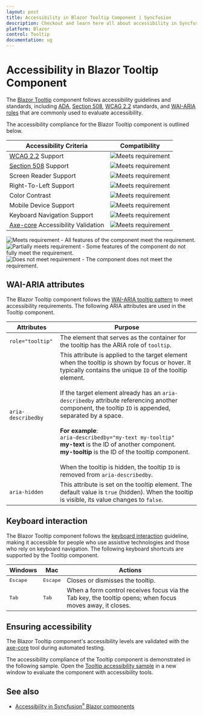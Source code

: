 ```yaml
---
layout: post
title: Accessibility in Blazor Tooltip Component | Syncfusion
description: Checkout and learn here all about accessibility in Syncfusion Blazor Tooltip component and much more.
platform: Blazor
control: Tooltip
documentation: ug
---
```


# Accessibility in Blazor Tooltip Component

The [Blazor Tooltip](https://www.syncfusion.com/blazor-components/blazor-tooltip) component follows accessibility guidelines and standards, including [ADA](https://www.ada.gov/), [Section 508](https://www.section508.gov/), [WCAG 2.2](https://www.w3.org/TR/WCAG22/) standards, and [WAI-ARIA roles](https://www.w3.org/TR/wai-aria/#roles) that are commonly used to evaluate accessibility.

The accessibility compliance for the Blazor Tooltip component is outlined below.

| Accessibility Criteria | Compatibility |
| -- | -- |
| [WCAG 2.2](https://www.w3.org/TR/WCAG22/) Support | <img src="https://cdn.syncfusion.com/content/images/documentation/full.png" alt="Meets requirement"> |
| [Section 508](https://www.section508.gov/) Support | <img src="https://cdn.syncfusion.com/content/images/documentation/full.png" alt="Meets requirement"> |
| Screen Reader Support | <img src="https://cdn.syncfusion.com/content/images/landing-page/yes.png" alt="Meets requirement"> |
| Right-To-Left Support | <img src="https://cdn.syncfusion.com/content/images/landing-page/yes.png" alt="Meets requirement"> |
| Color Contrast | <img src="https://cdn.syncfusion.com/content/images/landing-page/yes.png" alt="Meets requirement"> |
| Mobile Device Support | <img src="https://cdn.syncfusion.com/content/images/landing-page/yes.png" alt="Meets requirement"> |
| Keyboard Navigation Support | <img src="https://cdn.syncfusion.com/content/images/landing-page/yes.png" alt="Meets requirement"> |
| [Axe-core](https://www.nuget.org/packages/Deque.AxeCore.Playwright) Accessibility Validation | <img src="https://cdn.syncfusion.com/content/images/landing-page/yes.png" alt="Meets requirement"> |

<style>
    .post .post-content img {
        display: inline-block;
        margin: 0.5em 0;
    }
</style>

<div><img src="https://cdn.syncfusion.com/content/images/landing-page/yes.png" alt="Meets requirement"> - All features of the component meet the requirement.</div>

<div><img src="https://cdn.syncfusion.com/content/images/documentation/partial.png" alt="Partially meets requirement"> - Some features of the component do not fully meet the requirement.</div>

<div><img src="https://cdn.syncfusion.com/content/images/landing-page/no.png" alt="Does not meet requirement"> - The component does not meet the requirement.</div>

## WAI-ARIA attributes

The Blazor Tooltip component follows the [WAI-ARIA tooltip pattern](https://www.w3.org/WAI/ARIA/apg/patterns/tooltip/) to meet accessibility requirements. The following ARIA attributes are used in the Tooltip component.

| Attributes | Purpose |
| --- | --- |
| `role="tooltip"` | The element that serves as the container for the tooltip has the ARIA role of `tooltip`. |
| `aria-describedby` | This attribute is applied to the target element when the tooltip is shown by focus or hover. It typically contains the unique `ID` of the tooltip element.<br/><br/>If the target element already has an `aria-describedby` attribute referencing another component, the tooltip `ID` is appended, separated by a space.<br/><br/><strong>For example</strong>:<br/>`aria-describedby="my-text my-tooltip"`<br/><strong>my-text</strong> is the ID of another component.<br/><strong>my-tooltip</strong> is the ID of the tooltip component.<br/><br/>When the tooltip is hidden, the tooltip `ID` is removed from `aria-describedby`. |
| `aria-hidden` | This attribute is set on the tooltip element. The default value is `true` (hidden). When the tooltip is visible, its value changes to `false`. |

## Keyboard interaction

The Blazor Tooltip component follows the [keyboard interaction](https://www.w3.org/WAI/ARIA/apg/patterns/tooltip/#keyboardinteraction) guideline, making it accessible for people who use assistive technologies and those who rely on keyboard navigation. The following keyboard shortcuts are supported by the Tooltip component.

| Windows | Mac | Actions |
| --- | --- | --- |
| <kbd>Escape</kbd> | <kbd>Escape</kbd> | Closes or dismisses the tooltip. |
| <kbd>Tab</kbd> | <kbd>Tab</kbd> | When a form control receives focus via the Tab key, the tooltip opens; when focus moves away, it closes. |

## Ensuring accessibility

The Blazor Tooltip component's accessibility levels are validated with the [axe-core](https://www.nuget.org/packages/Deque.AxeCore.Playwright) tool during automated testing.

The accessibility compliance of the Tooltip component is demonstrated in the following sample. Open the [Tooltip accessibility sample](https://blazor.syncfusion.com/accessibility/tooltip) in a new window to evaluate the component with accessibility tools.
## See also

* [Accessibility in Syncfusion<sup style="font-size:70%">&reg;</sup> Blazor components](https://blazor.syncfusion.com/documentation/common/accessibility)